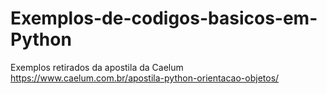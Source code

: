 # Exemplos-de-codigos-basicos-em-Python
Exemplos retirados da apostila da Caelum https://www.caelum.com.br/apostila-python-orientacao-objetos/
